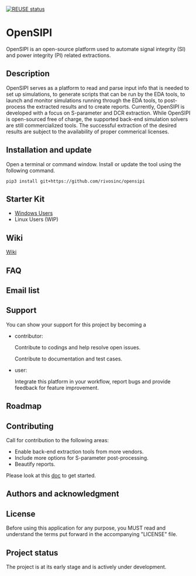 <!--
SPDX-FileCopyrightText: © 2024 Rivos Inc.

SPDX-License-Identifier: Apache-2.0
-->
[![REUSE status](https://api.reuse.software/badge/github.com/rivosinc/opensipi)](https://api.reuse.software/info/github.com/rivosinc/opensipi)

# OpenSIPI
OpenSIPI is an open-source platform used to automate signal integrity (SI) and power integrity (PI) related extractions.

## Description
OpenSIPI serves as a platform to read and parse input info that is needed to set up simulations, to generate scripts that can be run by the EDA tools, to launch and monitor simulations running through the EDA tools, to post-process the extracted results and to create reports. Currently, OpenSIPI is developed with a focus on S-parameter and DCR extraction.
While OpenSIPI is open-sourced free of charge, the supported back-end simulation solvers are still commercialized tools. The successful extraction of the desired results are subject to the availability of proper commerical licenses.

## Installation and update
Open a terminal or command window. Install or update the tool using the following command.
```
pip3 install git+https://github.com/rivosinc/opensipi
```

## Starter Kit
- [Windows Users](docs/Home/Starter-Kit-for-Windows-Users.md)
- Linux Users (WIP)

## Wiki
[Wiki](docs/Home.md)

## FAQ

## Email list

## Support
You can show your support for this project by becoming a
- contributor:

  Contribute to codings and help resolve open issues.

  Contribute to documentation and test cases.

- user:

  Integrate this platform in your workflow, report bugs and provide feedback for feature improvement.

## Roadmap


## Contributing

Call for contribution to the following areas:
- Enable back-end extraction tools from more vendors.
- Include more options for S-parameter post-processing.
- Beautify reports.

Please look at this [doc](CONTRIBUTING.md) to get started.

## Authors and acknowledgment


## License
Before using this application for any purpose, you MUST read and understand the terms put forward in the accompanying "LICENSE" file.

## Project status
The project is at its early stage and is actively under development.
